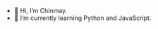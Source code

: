 - 👋 Hi, I’m Chinmay.
- 🌱 I’m currently learning Python and JavaScript.

<!---
chinmayph/chinmayph is a ✨ special ✨ repository because its `README.md` (this file) appears on your GitHub profile.
You can click the Preview link to take a look at your changes.
--->
